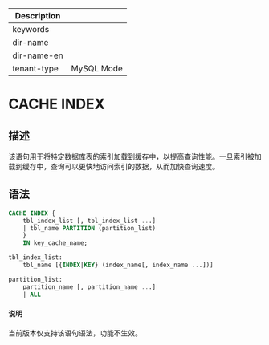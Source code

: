 | Description   |                 |
|---------------|-----------------|
| keywords      |                 |
| dir-name      |                 |
| dir-name-en   |                 |
| tenant-type   | MySQL Mode      |

# CACHE INDEX

## 描述

该语句用于将特定数据库表的索引加载到缓存中，以提高查询性能。一旦索引被加载到缓存中，查询可以更快地访问索引的数据，从而加快查询速度。

## 语法

```sql
CACHE INDEX {
    tbl_index_list [, tbl_index_list ...]
    | tbl_name PARTITION (partition_list)
    }
    IN key_cache_name;

tbl_index_list:
    tbl_name [{INDEX|KEY} (index_name[, index_name ...])]

partition_list:
    partition_name [, partition_name ...]
    | ALL
```

<main id="notice" type='explain'>
  <h4>说明</h4>
  <p>当前版本仅支持该语句语法，功能不生效。</p>
</main>
